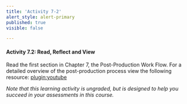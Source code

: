 ```yaml
---
title: 'Activity 7-2'
alert_style: alert-primary
published: true
visible: false

---
```

#### Activity 7.2: Read, Reflect and View

Read the first section in Chapter 7, the Post-Production Work Flow. For a detailed overview of the post-production process view the following resource:
[plugin:youtube](https://www.youtube.com/watch?v=IFjyVW21Vpw)

*Note that this learning activity is ungraded, but is designed to help you succeed in your assessments in this course.*
